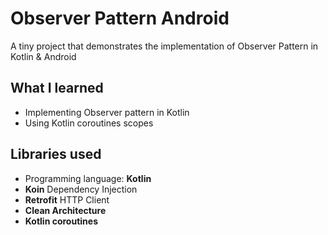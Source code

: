 # Observer Pattern Android  
  
A tiny project that demonstrates the implementation of Observer Pattern in Kotlin & Android
  
## What I learned  
  
- Implementing Observer pattern in Kotlin
- Using Kotlin coroutines scopes

## Libraries used  
  
- Programming language: **Kotlin**
- **Koin** Dependency Injection
- **Retrofit** HTTP Client
- **Clean Architecture**
- **Kotlin coroutines**